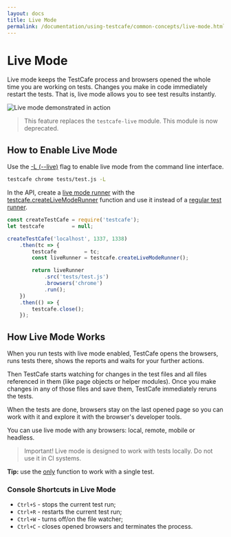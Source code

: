 ```yaml
---
layout: docs
title: Live Mode
permalink: /documentation/using-testcafe/common-concepts/live-mode.html
---
```

# Live Mode

Live mode keeps the TestCafe process and browsers opened the whole time you are working on tests. Changes you make in code immediately restart the tests. That is, live mode allows you to see test results instantly.

![Live mode demonstrated in action](../../../images/testcafe-live.gif)

> This feature replaces the `testcafe-live` module. This module is now deprecated.

## How to Enable Live Mode

Use the [-L (--live)](../command-line-interface.md#-l---live) flag to enable live mode from the command line interface.

```sh
testcafe chrome tests/test.js -L
```

In the API, create a [live mode runner](../programming-interface/livemoderunner.md) with the [testcafe.createLiveModeRunner](../programming-interface/testcafe.md#createlivemoderunner) function and use it instead of a [regular test runner](../programming-interface/runner.md).

```js
const createTestCafe = require('testcafe');
let testcafe         = null;

createTestCafe('localhost', 1337, 1338)
    .then(tc => {
        testcafe         = tc;
        const liveRunner = testcafe.createLiveModeRunner();

        return liveRunner
            .src('tests/test.js')
            .browsers('chrome')
            .run();
    })
    .then(() => {
        testcafe.close();
    });
```

## How Live Mode Works

When you run tests with live mode enabled, TestCafe opens the browsers, runs tests there, shows the reports and waits for your further actions.

Then TestCafe starts watching for changes in the test files and all files referenced in them (like page objects or helper modules). Once you make changes in any of those files and save them, TestCafe immediately reruns the tests.

When the tests are done, browsers stay on the last opened page so you can work with it and explore it with the browser's developer tools.

You can use live mode with any browsers: local, remote, mobile or headless.

> Important! Live mode is designed to work with tests locally. Do not use it in CI systems.

**Tip:** use the [only](../../test-api/test-code-structure.md#skipping-tests) function to work with a single test.

### Console Shortcuts in Live Mode

* `Ctrl+S` - stops the current test run;
* `Ctrl+R` - restarts the current test run;
* `Ctrl+W` - turns off/on the file watcher;
* `Ctrl+C` - closes opened browsers and terminates the process.
